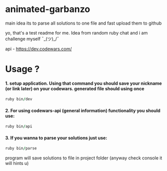 # animated-garbanzo

main idea its to parse all solutions to one file and fast upload them to github

yo, that's a test readme for me. Idea from random ruby chat and i am challenge myself ¯\_(ツ)_/¯

api - https://dev.codewars.com/


# Usage ?


#### 1. setup application. Using that command you should save your nickname (or link later) on your codewars. generated file should using once
```ruby
ruby bin/dev
```

#### 2. For using codewars-api (general information) functionality you should use:
```ruby
ruby bin/api
```

#### 3. If you wanna to parse your solutions just use:
```ruby
ruby bin/parse
```
program will save solutions to file in project folder (anyway check console it will hints u)
